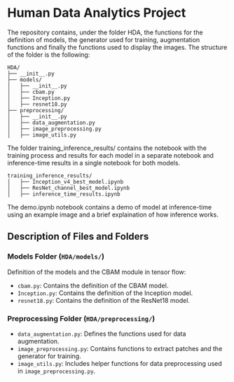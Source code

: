 # Human Data Analytics Project

The repository contains, under the folder HDA, the functions for the definition of models, the generator used for training, augmentation functions and finally the functions used to display the images. 
The structure of the folder is the following:

```plaintext
HDA/
├── __init__.py
├── models/
│   ├── __init__.py
│   ├── cbam.py
│   ├── Inception.py
│   ├── resnet18.py
├── preprocessing/
│   ├── __init__.py
│   ├── data_augmentation.py
│   ├── image_preprocessing.py
│   ├── image_utils.py
```

The folder training_inference_results/ contains the notebook with the training process and results for each model in a separate notebook and inference-time results in a single notebook for both models.

```plaintext
training_inference_results/
│   ├── Inception_v4_best_model.ipynb
│   ├── ResNet_channel_best_model.ipynb
│   ├── inference_time_results.ipynb
```

The demo.ipynb notebook contains a demo of model at inference-time using an example image and a brief explaination of how inference works.

## Description of Files and Folders

### **Models Folder (`HDA/models/`)**
Definition of the models and the CBAM module in tensor flow:
- `cbam.py`: Contains the definition of the CBAM model.
- `Inception.py`: Contains the definition of the Inception model.
- `resnet18.py`: Contains the definition of the ResNet18 model.

### **Preprocessing Folder (`HDA/preprocessing/`)**
- `data_augmentation.py`: Defines the functions used for data augmentation.
- `image_preprocessing.py`: Contains functions to extract patches and the generator for training.
- `image_utils.py`: Includes helper functions for data preprocessing used in `image_preprocessing.py`.
